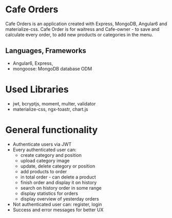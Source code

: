 # Cafe Orders

Cafe Orders is an application created with Express, MongoDB, Angular6 and materialize-css. Cafe Order is for waitress and Cafe-owner - to save and calculate every order, to add new products or categories in the menu.

## Languages, Frameworks

- Angular6, Express,
- mongoose: MongoDB database ODM

# Used Libraries

- jwt, bcryptjs, moment, multer, validator
- materialize-css, ngx-toastr, chart.js

# General functionality

- Authenticate users via JWT
- Every authenticated user can:
  - create category and position
  - upload category image
  - update, delete category or position
  - add products to order
  - in total order - can delete a product
  - finish order and display it on history
  - search on history order in some range
  - display statistics for orders
  - display overview of yesterday orders
- Not authenticated user can: register, login
- Success and error messages for better UX
